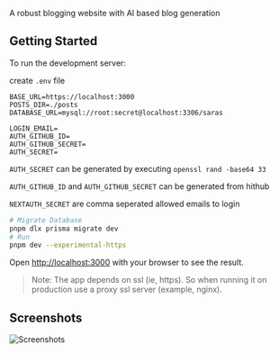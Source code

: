 A robust blogging website with AI based blog generation
## Getting Started

To run the development server:

create `.env` file

```
BASE_URL=https://localhost:3000
POSTS_DIR=./posts
DATABASE_URL=mysql://root:secret@localhost:3306/saras

LOGIN_EMAIL=
AUTH_GITHUB_ID=
AUTH_GITHUB_SECRET=
AUTH_SECRET=
```

`AUTH_SECRET` can be generated by executing `openssl rand -base64 33`

`AUTH_GITHUB_ID` and `AUTH_GITHUB_SECRET` can be generated from hithub

`NEXTAUTH_SECRET` are comma seperated allowed emails to login

```bash
# Migrate Database
pnpm dlx prisma migrate dev
# Run
pnpm dev --experimental-https
```

Open [http://localhost:3000](http://localhost:3000) with your browser to see the result.

> Note: The app depends on ssl (ie, https). So when running it on production use a proxy ssl server (example, nginx).

## Screenshots

![Screenshots](./screenshots/merged.png)
